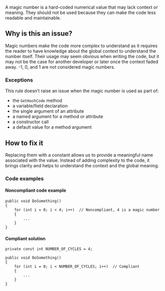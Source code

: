 A magic number is a hard-coded numerical value that may lack context or meaning. They should not be used because they can make the code less readable and maintainable.
 
## Why is this an issue?
 
Magic numbers make the code more complex to understand as it requires the reader to have knowledge about the global context to understand the number itself. Their usage may seem obvious when writing the code, but it may not be the case for another developer or later once the context faded away. -1, 0, and 1 are not considered magic numbers.
 
### Exceptions
 
This rule doesn’t raise an issue when the magic number is used as part of:
 
- the `GetHashCode` method
- a variable/field declaration
- the single argument of an attribute
- a named argument for a method or attribute
- a constructor call
- a default value for a method argument

## How to fix it
 
Replacing them with a constant allows us to provide a meaningful name associated with the value. Instead of adding complexity to the code, it brings clarity and helps to understand the context and the global meaning.
 
### Code examples
 
#### Noncompliant code example

    public void DoSomething()
    {
        for (int i = 0; i < 4; i++)  // Noncompliant, 4 is a magic number
        {
            ...
        }
    }

#### Compliant solution

    private const int NUMBER_OF_CYCLES = 4;
    
    public void DoSomething()
    {
        for (int i = 0; i < NUMBER_OF_CYCLES; i++)  // Compliant
        {
            ...
        }
    }